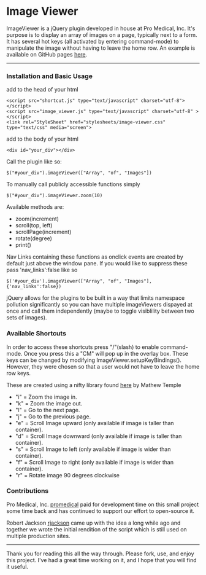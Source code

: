 # Image Viewer

ImageViewer is a jQuery plugin developed in house at Pro Medical, Inc. It's purpose is to display an array of images on a page, typically
next to a form.  It has several hot keys (all activated by entering command-mode) to manipulate the image without having to leave the home 
row.  An example is available on GitHub pages [here](http://rondale-sc.github.com/image_viewer/).  

---
### Installation and Basic Usage ###

add to the head of your html
    
    <script src="shortcut.js" type="text/javascript" charset="utf-8"></script>
    <script src="image_viewer.js" type="text/javascript" charset="utf-8" ></script>
    <link rel="StyleSheet" href="stylesheets/image-viewer.css" type="text/css" media="screen">


add to the body of your html
    
    <div id="your_div"></div>


Call the plugin like so: 

    $("#your_div").imageViewer(["Array", "of", "Images"])
       
To manually call publicly accessible functions simply 
    
    $("#your_div").imageViewer.zoom(10)
    
Available methods are:

* zoom(increment)
* scroll(top, left)
* scrollPage(increment)
* rotate(degree)
* print()

Nav Links containing these functions as onclick events are created by default just above the window pane.  If you would like to
suppress these pass 'nav_links':false like so

    $('#your_div').imageViewer(["Array", "of", "Images"], {'nav_links':false})

jQuery allows for the plugins to be built in a way that limits namespace pollution significantly so you can have multiple
imageViewers dispayed at once and call them independently (maybe to toggle visiblility between two sets of images). 

### Available Shortcuts ###

In order to access these shortcuts press "/"(slash) to enable command-mode. Once you press this a "CM" will pop up in the overlay box.
These keys can be changed by modifying ImageViewer.setupKeyBindings().  However, they were chosen so that a user would not have to leave
the home row keys.

These are created using a nifty library found [here](http://www.mattytemple.com/2010/04/shortcut-js-add-keyboard-shortcuts-to-your-site/) by Mathew Temple

* "i" = Zoom the image in.
* "k" = Zoom the image out.
* "l" = Go to the next page.
* "j" = Go to the previous page.
* "e" = Scroll Image upward (only available if image is taller than container).
* "d" = Scroll Image downward (only available if image is taller than container).
* "s" = Scroll Image to left (only available if image is wider than container).
* "f" = Scroll Image to right (only available if image is wider than container).
* "r" = Rotate image 90 degrees clockwise
 
### Contributions ###

Pro Medical, Inc. [promedical](https://github.com/promedical) paid for development time on this small project some time back and has continued 
to support our effort to open-source it.

Robert Jackson [rjackson](https://github.com/rjackson) came up with the idea  a long while ago and 
together we wrote the initial rendition of the script which is still used on multiple production sites. 

---

Thank you for reading this all the way through.  Please fork, use, and enjoy this project.  I've had a great time working on it, and I hope that
you will find it useful.